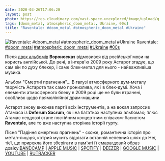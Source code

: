 ```yaml
---
date: 2020-03-26T17:06:20
layout: post
photo: https://res.cloudinary.com/vast-space-unexplored/image/upload/q_auto,dpr_auto,w_auto/photos/photo_926_26-03-2020_17-06-20.jpg
tags: [doom_metal, atmospheric_doom_metal, Ukraine, 00s]
title: "Raventale: #doom_metal #atmospheric_doom_metal #Ukraine"
---
```

![Raventale: #doom_metal #atmospheric_doom_metal #Ukraine](https://res.cloudinary.com/vast-space-unexplored/image/upload/q_auto,dpr_auto,w_auto/photos/photo_926_26-03-2020_17-06-20.jpg)
Raventale: [#doom_metal](/tags/#doom_metal) [#atmospheric_doom_metal](/tags/#atmospheric_doom_metal) [#Ukraine](/tags/#Ukraine) [#00s](/tags/#00s)

Після [двох альбомів](/2020-02-11-raventale--atmospheric-black-metal-ukraine-russian) **Вороносказ** відмовився від російської мови на користь англійської. До речі, в інтерв&#39;ю 2009 року Астарот згадує, що сам він по духу блекер, і саме блек-метал для нього - найважливіша музика.

Альбом &quot;Смертні прагнення&quot;... В галузі атмосферного дум-металу творчість Астарота так само пронизлива, як і в блек-думі. Хоча і елементи атмосферного блеку в 2009 році ще не були втрачені, особливо щодо прямолінійної драм-машини.

Астарот знову виконав партії всіх інструментів, а на вокал запросив Атамаса із **Deferum Sacrum**, як і на багатьох наступних альбомах; плюс Атамас невдовзі стане постійним концертним співаком-басистом **Raventale**, але то вже наступна сторінка історії гурту.

Пісня &quot;Падіння смертних прагнень&quot; - схоже, романтична історія про метал-лицаря, котрий мусить відрізати останній непевний шлях до Неї, тієї, що прирекла його зберігати  в пам&#39;яті її смарагдовий образ довіку.[BANDCAMP](https://raventale.bandcamp.com/album/mortal-aspirations) \| [APPLE MUSIC](https://music.apple.com/lu/album/mortal-aspirations/1452284443) \| [SPOTIFY](https://open.spotify.com/album/42Iw2Km3f1vzBSKxmOw3Ey) \| [DEEZER](https://www.deezer.com/album/86892252?utm_source=deezer&amp;utm_content=album-86892252&amp;utm_term=1601611822_1585234811&amp;utm_medium=web) \| [GOOGLE MUSIC](https://play.google.com/music/m/B2kwrnkfvctj44mzmxq6ipmj364?t=Mortal_Aspirations_-_Raventale) \| [YOUTUBE](https://www.youtube.com/playlist?list=OLAK5uy_nkOhbHrcS6ULxnP46seQlyPxPNJ27sbKo) \| [RUTRACKER](https://rutracker.org/forum/viewtopic.php?t=1150862)